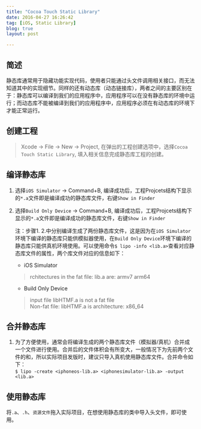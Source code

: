 ```yaml
---
title: "Cocoa Touch Static Library"
date: 2016-04-27 16:26:42
tag: [iOS, Static Library]
blog: true
layout: post

---
```


## 简述

静态库通常用于隐藏功能实现代码，使用者只能通过头文件调用相关接口，而无法知道其中的实现细节。同样的还有动态库（动态链接库），两者之间的主要区别在于：静态库可以编译到我们的应用程序中，应用程序可以在没有静态库的环境中运行；而动态库不能被编译到我们的应用程序中，应用程序必须在有动态库的环境下才能正常运行。

## 创建工程

> Xcode -> File -> New -> Project, 在弹出的工程创建选项中，选择`Cocoa Touch Static Library`, 填入相关信息完成静态库工程的创建。

## 编译静态库

1. 选择`iOS Simulator` -> Command+B, 编译成功后，工程Projcets结构下显示的`*.a`文件即是编译成功的静态库文件，右键`Show in Finder` 
2. 选择`Build Only Device` -> Command+B, 编译成功后，工程Projcets结构下显示的`*.a`文件即是编译成功的静态库文件，右键`Show in Finder`

	注：步骤1. 2.中分别编译生成了两份静态库文件，这是因为在`iOS Simulator`环境下编译的静态库只能供模拟器使用，在`Build Only Device`环境下编译的静态库只能供真机环境使用。可以使用命令`$ lipo -info <lib.a>`查看对应静态库文件的属性，两个库文件对应的信息如下：
	
	- iOS Simulator
	
	>	rchitectures in the fat file: lib.a are: armv7 arm64
	
	- Build Only Device
	
	>	input file libHTMF.a is not a fat file  
		Non-fat file: libHTMF.a is architecture: x86_64
		

## 合并静态库

1. 为了方便使用，通常会将编译生成的两个静态库文件（模拟器/真机）合并成一个文件进行使用。合并后的文件体积会有所变大，一般情况下为先前两个文件的和，所以实际项目发版时，建议只导入真机使用静态库文件。合并命令如下：  
`$ lipo -create <iphoneos-lib.a> <iphonesimulator-lib.a> -output <lib.a>`

## 使用静态库
将`.a`、`.h`、`资源文件`拖入实际项目，在想使用静态库的类中导入头文件，即可使用。








